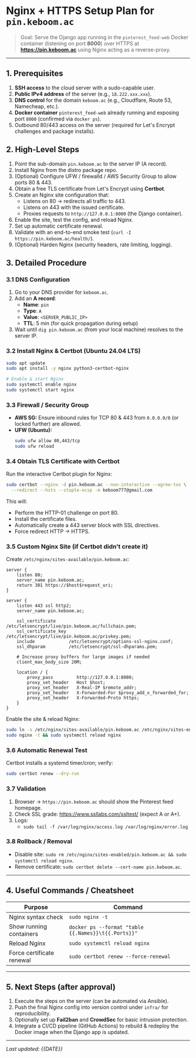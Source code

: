 # Nginx + HTTPS Setup Plan for `pin.keboom.ac`

> Goal: Serve the Django app running in the `pinterest_feed-web` Docker container (listening on port **8000**) over HTTPS at **https://pin.keboom.ac** using Nginx acting as a reverse-proxy.

---

## 1. Prerequisites

1. **SSH access** to the cloud server with a sudo-capable user.
2. **Public IPv4 address** of the server (e.g., `18.222.xxx.xxx`).
3. **DNS control** for the domain `keboom.ac` (e.g., Cloudflare, Route 53, Namecheap, etc.).
4. **Docker container** `pinterest_feed-web` already running and exposing port `8000` (confirmed via `docker ps`).
5. Outbound 80/443 access on the server (required for Let's Encrypt challenges and package installs).

## 2. High-Level Steps

1. Point the sub-domain `pin.keboom.ac` to the server IP (A record).
2. Install Nginx from the distro package repo.
3. (Optional) Configure UFW / firewalld / AWS Security Group to allow ports 80 & 443.
4. Obtain a free TLS certificate from Let's Encrypt using **Certbot**.
5. Create an Nginx site configuration that:
   * Listens on 80 → redirects all traffic to 443.
   * Listens on 443 with the issued certificate.
   * Proxies requests to `http://127.0.0.1:8000` (the Django container).
6. Enable the site, test the config, and reload Nginx.
7. Set up automatic certificate renewal.
8. Validate with an end-to-end smoke test (`curl -I https://pin.keboom.ac/health/`).
9. (Optional) Harden Nginx (security headers, rate limiting, logging).

## 3. Detailed Procedure

### 3.1 DNS Configuration

1. Go to your DNS provider for `keboom.ac`.
2. Add an **A record**:
   * **Name**: `pin`
   * **Type**: `A`
   * **Value**: `<SERVER_PUBLIC_IP>`
   * **TTL**: 5 min (for quick propagation during setup)
3. Wait until `dig pin.keboom.ac` (from your local machine) resolves to the server IP.

### 3.2 Install Nginx & Certbot (Ubuntu 24.04 LTS)

```bash
sudo apt update
sudo apt install -y nginx python3-certbot-nginx

# Enable & start Nginx
sudo systemctl enable nginx
sudo systemctl start nginx
```

### 3.3 Firewall / Security Group

* **AWS SG:** Ensure inbound rules for TCP 80 & 443 from `0.0.0.0/0` (or locked further) are allowed.
* **UFW (Ubuntu):**
  ```bash
  sudo ufw allow 80,443/tcp
  sudo ufw reload
  ```

### 3.4 Obtain TLS Certificate with Certbot

Run the interactive Certbot plugin for Nginx:
```bash
sudo certbot --nginx -d pin.keboom.ac --non-interactive --agree-tos \
  --redirect --hsts --staple-ocsp -m keboom777@gmail.com
```
This will:
* Perform the HTTP-01 challenge on port 80.
* Install the certificate files.
* Automatically create a 443 server block with SSL directives.
* Force redirect HTTP → HTTPS.

### 3.5 Custom Nginx Site (if Certbot didn't create it)

Create `/etc/nginx/sites-available/pin.keboom.ac`:
```nginx
server {
    listen 80;
    server_name pin.keboom.ac;
    return 301 https://$host$request_uri;
}

server {
    listen 443 ssl http2;
    server_name pin.keboom.ac;

    ssl_certificate     /etc/letsencrypt/live/pin.keboom.ac/fullchain.pem;
    ssl_certificate_key /etc/letsencrypt/live/pin.keboom.ac/privkey.pem;
    include             /etc/letsencrypt/options-ssl-nginx.conf;
    ssl_dhparam         /etc/letsencrypt/ssl-dhparams.pem;

    # Increase proxy buffers for large images if needed
    client_max_body_size 20M;

    location / {
        proxy_pass         http://127.0.0.1:8000;
        proxy_set_header   Host $host;
        proxy_set_header   X-Real-IP $remote_addr;
        proxy_set_header   X-Forwarded-For $proxy_add_x_forwarded_for;
        proxy_set_header   X-Forwarded-Proto https;
    }
}
```
Enable the site & reload Nginx:
```bash
sudo ln -s /etc/nginx/sites-available/pin.keboom.ac /etc/nginx/sites-enabled/
sudo nginx -t && sudo systemctl reload nginx
```

### 3.6 Automatic Renewal Test

Certbot installs a systemd timer/cron; verify:
```bash
sudo certbot renew --dry-run
```

### 3.7 Validation

1. Browser → `https://pin.keboom.ac` should show the Pinterest feed homepage.
2. Check SSL grade: https://www.ssllabs.com/ssltest/ (expect A or A+).
3. Logs:
   * `sudo tail -f /var/log/nginx/access.log /var/log/nginx/error.log`

### 3.8 Rollback / Removal

* Disable site: `sudo rm /etc/nginx/sites-enabled/pin.keboom.ac && sudo systemctl reload nginx`.
* Remove certificate: `sudo certbot delete --cert-name pin.keboom.ac`.

---

## 4. Useful Commands / Cheatsheet

| Purpose | Command |
|---------|---------|
| Nginx syntax check | `sudo nginx -t` |
| Show running containers | `docker ps --format "table {{.Names}}\t{{.Ports}}"` |
| Reload Nginx | `sudo systemctl reload nginx` |
| Force certificate renewal | `sudo certbot renew --force-renewal` |

---

## 5. Next Steps (after approval)

1. Execute the steps on the server (can be automated via Ansible).
2. Push the final Nginx config into version control under `infra/` for reproducibility.
3. Optionally set up **Fail2ban** and **CrowdSec** for basic intrusion protection.
4. Integrate a CI/CD pipeline (GitHub Actions) to rebuild & redeploy the Docker image when the Django app is updated.

---

*Last updated: {{DATE}}* 
